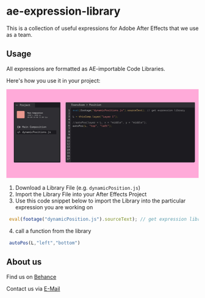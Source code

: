 # ae-expression-library

This is a collection of useful expressions for Adobe After Effects that we use as a team.

<h2>Usage</h2>
All expressions are formatted as AE-importable Code Libraries. 

Here's how you use it in your project:

<img src="Expression Library Example Usage.png">

1. Download a Library File (e.g. `dynamicPosition.js`)
2. Import the Library File into your After Effects Project
3. Use this code snippet below to import the Library into the particular expression you are working on


```Javascript
 eval(footage("dynamicPosition.js").sourceText); // get expression library
```

4. call a function from the library
```Javascript
 autoPos(L,"left","bottom")
```

<h2>About us</h2>
Find us on <a href="https://www.behance.net/digitalformate">Behance</a>

Contact us via <a href="mailto:digitaleformatentwicklung@gmail.com">E-Mail</a>


